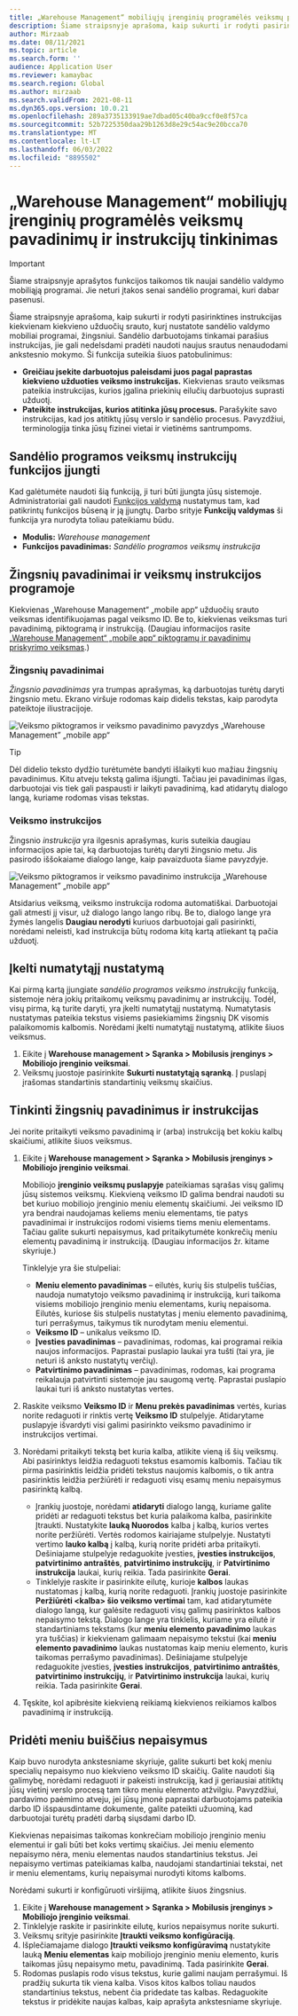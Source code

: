 ```yaml
---
title: „Warehouse Management“ mobiliųjų įrenginių programėlės veiksmų pavadinimų ir instrukcijų tinkinimas
description: Šiame straipsnyje aprašoma, kaip sukurti ir rodyti pasirinktines instrukcijas kiekvienam kiekvieno užduočių srauto, kurį nustatote sandėlio valdymo mobiliai programai, žingsniui.
author: Mirzaab
ms.date: 08/11/2021
ms.topic: article
ms.search.form: ''
audience: Application User
ms.reviewer: kamaybac
ms.search.region: Global
ms.author: mirzaab
ms.search.validFrom: 2021-08-11
ms.dyn365.ops.version: 10.0.21
ms.openlocfilehash: 289a3735133919ae7dbad05c40ba9ccf0e8f57ca
ms.sourcegitcommit: 52b7225350daa29b1263d8e29c54ac9e20bcca70
ms.translationtype: MT
ms.contentlocale: lt-LT
ms.lasthandoff: 06/03/2022
ms.locfileid: "8895502"
---
```

# <a name="customize-step-titles-and-instructions-for-the-warehouse-management-mobile-app"></a>„Warehouse Management“ mobiliųjų įrenginių programėlės veiksmų pavadinimų ir instrukcijų tinkinimas

> [!IMPORTANT]
> Šiame straipsnyje aprašytos funkcijos taikomos tik naujai sandėlio valdymo mobiliąją programai. Jie neturi įtakos senai sandėlio programai, kuri dabar pasenusi.

Šiame straipsnyje aprašoma, kaip sukurti ir rodyti pasirinktines instrukcijas kiekvienam kiekvieno užduočių srauto, kurį nustatote sandėlio valdymo mobiliai programai, žingsniui. Sandėlio darbuotojams tinkamai parašius instrukcijas, jie gali nedelsdami pradėti naudoti naujus srautus nenaudodami ankstesnio mokymo. Ši funkcija suteikia šiuos patobulinimus:

- **Greičiau įsekite darbuotojus paleisdami juos pagal paprastas kiekvieno užduoties veiksmo instrukcijas.** Kiekvienas srauto veiksmas pateikia instrukcijas, kurios įgalina priekinių eilučių darbuotojus suprasti užduotį.
- **Pateikite instrukcijas, kurios atitinka jūsų procesus.** Parašykite savo instrukcijas, kad jos atitiktų jūsų verslo ir sandėlio procesus. Pavyzdžiui, terminologija tinka jūsų fizinei vietai ir vietinėms santrumpoms.

## <a name="turn-on-the-warehouse-app-step-instructions-feature"></a>Sandėlio programos veiksmų instrukcijų funkcijos įjungti

Kad galėtumėte naudoti šią funkciją, ji turi būti įjungta jūsų sistemoje. Administratoriai gali naudoti [Funkcijos valdymą](../../fin-ops-core/fin-ops/get-started/feature-management/feature-management-overview.md) nustatymus tam, kad patikrintų funkcijos būseną ir ją įjungtų. Darbo srityje **Funkcijų valdymas** ši funkcija yra nurodyta toliau pateikiamu būdu.

- **Modulis:** *Warehouse management*
- **Funkcijos pavadinimas:** *Sandėlio programos veiksmų instrukcija*

## <a name="step-titles-and-step-instructions-in-the-app"></a>Žingsnių pavadinimai ir veiksmų instrukcijos programoje

Kiekvienas „Warehouse Management“ „mobile app“ užduočių srauto veiksmas identifikuojamas pagal veiksmo ID. Be to, kiekvienas veiksmas turi pavadinimą, piktogramą ir instrukciją. (Daugiau informacijos rasite [„Warehouse Management“ „mobile app“ piktogramų ir pavadinimų priskyrimo veiksmas](step-icons-titles.md).)

### <a name="step-titles"></a>Žingsnių pavadinimai

*Žingsnio pavadinimas* yra trumpas aprašymas, ką darbuotojas turėtų daryti žingsnio metu. Ekrano viršuje rodomas kaip didelis tekstas, kaip parodyta pateiktoje iliustracijoje.

![Veiksmo piktogramos ir veiksmo pavadinimo pavyzdys „Warehouse Management” „mobile app“](media/wma-step-title.png "Veiksmo piktogramos ir veiksmo pavadinimo pavyzdys „Warehouse Management” „mobile app“")

> [!TIP]
> Dėl didelio teksto dydžio turėtumėte bandyti išlaikyti kuo mažiau žingsnių pavadinimus. Kitu atveju tekstą galima išjungti. Tačiau jei pavadinimas ilgas, darbuotojai vis tiek gali paspausti ir laikyti pavadinimą, kad atidarytų dialogo langą, kuriame rodomas visas tekstas.

### <a name="step-instructions"></a>Veiksmo instrukcijos

Žingsnio *instrukcija* yra ilgesnis aprašymas, kuris suteikia daugiau informacijos apie tai, ką darbuotojas turėtų daryti žingsnio metu. Jis pasirodo iššokaiame dialogo lange, kaip pavaizduota šiame pavyzdyje.

![Veiksmo piktogramos ir veiksmo pavadinimo instrukcija „Warehouse Management” „mobile app“](media/wma-step-instructions.png "Veiksmo piktogramos ir veiksmo pavadinimo instrukcija „Warehouse Management” „mobile app“")

Atsidarius veiksmą, veiksmo instrukcija rodoma automatiškai. Darbuotojai gali atmesti jį visur, už dialogo lango lango ribų. Be to, dialogo lange yra žymės langelis **Daugiau nerodyti** kuriuos darbuotojai gali pasirinkti, norėdami neleisti, kad instrukcija būtų rodoma kitą kartą atliekant tą pačia užduotį.

## <a name="load-the-default-setup"></a>Įkelti numatytąjį nustatymą

Kai pirmą kartą įjungiate *sandėlio programos veiksmo instrukcijų* funkciją, sistemoje nėra jokių pritaikomų veiksmų pavadinimų ar instrukcijų. Todėl, visų pirma, ką turite daryti, yra įkelti numatytąjį nustatymą. Numatytasis nustatymas pateikia tekstus visiems pasiekiamims žingsnių DK visomis palaikomomis kalbomis. Norėdami įkelti numatytąjį nustatymą, atlikite šiuos veiksmus.

1. Eikite į **Warehouse management  \> Sąranka \> Mobilusis įrenginys \> Mobiliojo įrenginio veiksmai**.
1. Veiksmų juostoje pasirinkite **Sukurti nustatytąją sąranką**. Į puslapį įrašomas standartinis standartinių veiksmų skaičius.

## <a name="customize-step-titles-and-instructions"></a>Tinkinti žingsnių pavadinimus ir instrukcijas

Jei norite pritaikyti veiksmo pavadinimą ir (arba) instrukciją bet kokiu kalbų skaičiumi, atlikite šiuos veiksmus.

1. Eikite į **Warehouse management  \> Sąranka \> Mobilusis įrenginys \> Mobiliojo įrenginio veiksmai**.

    Mobiliojo **įrenginio veiksmų puslapyje** pateikiamas sąrašas visų galimų jūsų sistemos veiksmų. Kiekvieną veiksmo ID galima bendrai naudoti su bet kuriuo mobiliojo įrenginio meniu elementų skaičiumi. Jei veiksmo ID yra bendrai naudojamas keliems meniu elementams, tie patys pavadinimai ir instrukcijos rodomi visiems tiems meniu elementams. Tačiau galite sukurti nepaisymus, kad pritaikytumėte konkrečių meniu elementų pavadinimą ir instrukciją. (Daugiau informacijos žr. kitame skyriuje.)

    Tinklelyje yra šie stulpeliai:

    - **Meniu elemento pavadinimas** – eilutės, kurių šis stulpelis tuščias, naudoja numatytojo veiksmo pavadinimą ir instrukciją, kuri taikoma visiems mobiliojo įrenginio meniu elementams, kurių nepaisoma. Eilutės, kuriose šis stulpelis nustatytas į meniu elemento pavadinimą, turi perrašymus, taikymus tik nurodytam meniu elementui.
    - **Veiksmo ID** – unikalus veiksmo ID.
    - **Įvesties pavadinimas** – pavadinimas, rodomas, kai programai reikia naujos informacijos. Paprastai puslapio laukai yra tušti (tai yra, jie neturi iš anksto nustatytų verčių).
    - **Patvirtinimo pavadinimas** – pavadinimas, rodomas, kai programa reikalauja patvirtinti sistemoje jau saugomą vertę. Paprastai puslapio laukai turi iš anksto nustatytas vertes.

1. Raskite veiksmo **Veiksmo ID** ir **Menu prekės pavadinimas** vertės, kurias norite redaguoti ir rinktis vertę **Veiksmo ID** stulpelyje. Atidarytame puslapyje išvardyti visi galimi pasirinkto veiksmo pavadinimo ir instrukcijos vertimai.
1. Norėdami pritaikyti tekstą bet kuria kalba, atlikite vieną iš šių veiksmų. Abi pasirinktys leidžia redaguoti tekstus esamomis kalbomis. Tačiau tik pirma pasirinktis leidžia pridėti tekstus naujomis kalbomis, o tik antra pasirinktis leidžia peržiūrėti ir redaguoti visų esamų meniu nepaisymus pasirinktą kalbą.

    - Įrankių juostoje, norėdami **atidaryti** dialogo langą, kuriame galite pridėti ar redaguoti tekstus bet kuria palaikoma kalba, pasirinkite Įtraukti. Nustatykite **lauką Nuorodos** kalba į kalbą, kurios vertes norite peržiūrėti. Vertės rodomos kairiajame stulpelyje. Nustatyti vertimo **lauko kalbą** į kalbą, kurią norite pridėti arba pritaikyti. Dešiniajame stulpelyje redaguokite įvesties, **įvesties instrukcijos**, **patvirtinimo antraštės**, **patvirtinimo instrukcijų**, ir **Patvirtinimo instrukcija** laukai, kurių reikia. Tada pasirinkite **Gerai**.
    - Tinklelyje raskite ir pasirinkite eilutę, kurioje **kalbos** laukas nustatomas į kalbą, kurią norite redaguoti. Įrankių juostoje pasirinkite **Peržiūrėti &lt;kalba&gt; šio veiksmo vertimai** tam, kad atidarytumėte dialogo langą, kur galėsite redaguoti visų galimų pasirinktos kalbos nepaisymo tekstą. Dialogo lange yra tinklelis, kuriame yra eilutė ir standartiniams tekstams (kur **meniu elemento pavadinimo** laukas yra tuščias) ir kiekvienam galimaam nepaisymo tekstui (kai **meniu elemento pavadinimo** laukas nustatomas kaip meniu elemento, kuris taikomas perrašymo pavadinimas). Dešiniajame stulpelyje redaguokite įvesties, **įvesties instrukcijos**, **patvirtinimo antraštės**, **patvirtinimo instrukcijų**, ir **Patvirtinimo instrukcija** laukai, kurių reikia. Tada pasirinkite **Gerai**.

1. Tęskite, kol apibrėsite kiekvieną reikiamą kiekvienos reikiamos kalbos pavadinimą ir instrukciją.

## <a name="add-menu-specific-overrides"></a>Pridėti meniu buiščius nepaisymus

Kaip buvo nurodyta ankstesniame skyriuje, galite sukurti bet kokį meniu specialių nepaisymo nuo kiekvieno veiksmo ID skaičių. Galite naudoti šią galimybę, norėdami redaguoti ir pakeisti instrukciją, kad ji geriausiai atitiktų jūsų vietinį verslo procesą tam tikro meniu elemento atžvilgiu. Pavyzdžiui, pardavimo paėmimo atveju, jei jūsų įmonė paprastai darbuotojams pateikia darbo ID išspausdintame dokumente, galite pateikti užuominą, kad darbuotojai turėtų pradėti darbą siųsdami darbo ID.

Kiekvienas nepaisimas taikomas konkrečiam mobiliojo įrenginio meniu elementui ir gali būti bet koks vertimų skaičius. Jei meniu elemento nepaisymo nėra, meniu elementas naudos standartinius tekstus. Jei nepaisymo vertimas pateikiamas kalba, naudojami standartiniai tekstai, net ir meniu elementams, kurių nepaisymai nurodyti kitoms kalboms.

Norėdami sukurti ir konfigūruoti viršijimą, atlikite šiuos žingsnius.

1. Eikite į **Warehouse management  \> Sąranka \> Mobilusis įrenginys \> Mobiliojo įrenginio veiksmai**.
1. Tinklelyje raskite ir pasirinkite eilutę, kurios nepaisymus norite sukurti.
1. Veiksmų srityje pasirinkite **Įtraukti veiksmo konfigūraciją**.
1. Išplečiamajame dialogo **Įtraukti veiksmo konfigūravimą** nustatykite lauką **Meniu elementas** kaip mobiliojo įrenginio meniu elemento, kuris taikomas jūsų nepaisymo metu, pavadinimą. Tada pasirinkite **Gerai**.
1. Rodomas puslapis rodo visus tekstus, kurie galimi naujam perrašymui. Iš pradžių sukurta tik viena kalba. Visos kitos kalbos toliau naudos standartinius tekstus, nebent čia pridedate tas kalbas. Redaguokite tekstus ir pridėkite naujas kalbas, kaip aprašyta ankstesniame skyriuje.
